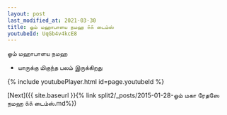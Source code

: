```yaml
---
layout: post
last_modified_at: 2021-03-30
title: ஓம் மஹாபாளய நமஹ ௧௧ டைம்ஸ்
youtubeId: UqGb4v4kcE8
---
```

 
 
 ஓம் மஹாபாளய நமஹ  
 
 -  யாருக்கு மிகுந்த பலம் இருக்கிறது 
 
  
 
  
 
 
 
 
 
 


{% include youtubePlayer.html id=page.youtubeId %}
 
[Next]({{ site.baseurl }}{% link  split2/_posts/2015-01-28-ஓம் மகா ரேதஸே நமஹ ௧௧ டைம்ஸ்.md%})
 
